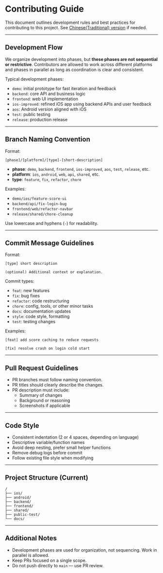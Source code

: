 # Contributing Guide

This document outlines development rules and best practices for contributing to this project. See [Chinese(Traditional) version](CONTRIBUTING_CH.md) if needed.

---

## Development Flow

We organize development into phases, but **these phases are not sequential or restrictive**. Contributors are allowed to work across different platforms and phases in parallel as long as coordination is clear and consistent.

Typical development phases:

- `demo`: initial prototype for fast iteration and feedback
- `backend`: core API and business logic
- `frontend`: web UI implementation
- `ios-improved`: refined iOS app using backend APIs and user feedback
- `aos`: Android version aligned with iOS
- `test`: public testing
- `release`: production release

---

## Branch Naming Convention

Format:

```
[phase]/[platform]/[type]-[short-description]
```

- **phase**: `demo`, `backend`, `frontend`, `ios-improved`, `aos`, `test`, `release`, etc.
- **platform**: `ios`, `android`, `web`, `api`, `shared`, etc.
- **type**: `feature`, `fix`, `refactor`, `chore`

Examples:

- `demo/ios/feature-score-ui`
- `backend/api/fix-login-bug`
- `frontend/web/refactor-navbar`
- `release/shared/chore-cleanup`

Use lowercase and hyphens (`-`) for readability.

---

## Commit Message Guidelines

Format:

```
[type] short description

(optional) Additional context or explanation.
```

Commit types:

- `feat`: new features
- `fix`: bug fixes
- `refactor`: code restructuring
- `chore`: config, tools, or other minor tasks
- `docs`: documentation updates
- `style`: code style, formatting
- `test`: testing changes

Examples:

```
[feat] add score caching to reduce requests
```

```
[fix] resolve crash on login cold start
```

---

## Pull Request Guidelines

- PR branches must follow naming convention.
- PR titles should clearly describe the changes.
- PR description must include:
  - Summary of changes
  - Background or reasoning
  - Screenshots if applicable

---

## Code Style

- Consistent indentation (2 or 4 spaces, depending on language)
- Descriptive variable/function names
- Avoid deep nesting, prefer small helper functions
- Remove debug logs before commit
- Follow existing file style when modifying

---

## Project Structure (Current)

```
/
├── ios/
├── android/
├── backend/
├── frontend/
├── shared/
├── public-test/
└── docs/
```

---

## Additional Notes

- Development phases are used for organization, not sequencing. Work in parallel is allowed.
- Keep PRs focused on a single scope.
- Do not push directly to `main` — use PR review.
